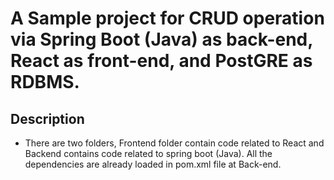 # A Sample project for CRUD operation via Spring Boot (Java) as back-end, React as front-end, and PostGRE as RDBMS. 

## Description
- There are two folders, Frontend folder contain code related to React and Backend contains code related to spring boot (Java). All the dependencies are already loaded in pom.xml file at Back-end. 
